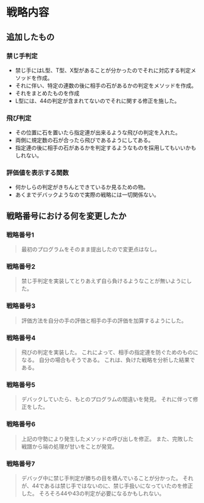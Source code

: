 # 戦略内容

## 追加したもの

### 禁じ手判定

+ 禁じ手にはL型、T型、X型があることが分かったのでそれに対応する判定メソッドを作成。
+ それに伴い、特定の連数の後に相手の石があるかの判定をメソッドを作成。
+ それをまとめたものを作成
+ L型には、44の判定が含まれてないのでそれに関する修正を施した。

### 飛び判定

+ その位置に石を置いたら指定連が出来るような飛びの判定を入れた。
+ 両側に規定数の石が合ったら飛びであるようにしてある。
+ 指定連の後に相手の石があるかを判定するようなものを採用してもいいかもしれない。

### 評価値を表示する関数

+ 何かしらの判定がきちんとできているか見るための物。
+ あくまでデバックようなので実際の戦略には一切関係ない。

## 戦略番号における何を変更したか

### 戦略番号1

> 最初のプログラムをそのまま提出したので変更点はなし。

### 戦略番号2

> 禁じ手判定を実装してとりあえず自ら負けるようなことが無いようにした。

### 戦略番号3

> 評価方法を自分の手の評価と相手の手の評価を加算するようにした。

### 戦略番号4

> 飛びの判定を実装した。
> これによって、相手の指定連を防ぐためのものになる。
> 自分の場合もそうである。
> これは、負けた戦略を分析した結果である。

### 戦略番号5

> デバックしていたら、もとのプログラムの間違いを発見。
> それに伴って修正をした。

### 戦略番号6

> 上記の守勢により発生したメソッドの呼び出しを修正。
> また、完敗した戦譜から端の処理が甘いをことが発覚。

### 戦略番号7

> デバッグ中に禁じ手判定が勝ちの目を積んでいることが分かった。
> それが、44であるは禁じ手ではないのに、禁じ手扱いになっていたのを修正した。
> そろそろ44や43の判定が必要になるかもしれない。
